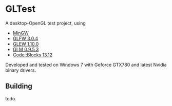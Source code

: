 # GLTest #

A desktop-OpenGL test project, using
  - [MinGW](http://www.mingw.org/)
  - [GLFW 3.0.4](http://www.glfw.org/)
  - [GLEW 1.10.0](http://glew.sourceforge.net/)
  - [GLM 0.9.5.3](http://glm.g-truc.net/0.9.5/index.html)
  - [Code::Blocks 13.12](http://www.codeblocks.org/)

Developed and tested on Windows 7 with Geforce GTX780 and latest Nvidia binary drivers.

## Building ##
todo.
